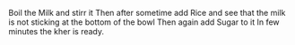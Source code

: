 Boil the Milk and stirr it
Then after sometime add Rice and see that the milk is not sticking at the bottom of the bowl
Then again add Sugar to it 
In few minutes the kher is ready.